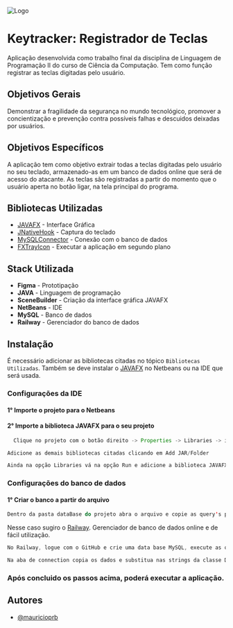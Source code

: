 ![Logo](https://i.ibb.co/fqMmdfV/loho-keytracker.png)

# Keytracker: Registrador de Teclas

Aplicação desenvolvida como trabalho final da disciplina de Linguagem de Programação II do curso de Ciência da Computação. Tem como função registrar as teclas digitadas pelo usuário.

## Objetivos Gerais
Demonstrar a fragilidade da segurança no mundo tecnológico, promover a concientização e prevenção contra possíveis falhas e descuidos deixadas por usuários.

## Objetivos Específicos
A aplicação tem como objetivo extrair todas a teclas digitadas pelo usuário no seu teclado, armazenado-as em um banco de dados online que será de acesso do atacante. As teclas são registradas a partir do momento que o usuário aperta no botão ligar, na tela principal do programa.

## Bibliotecas Utilizadas
* [JAVAFX](https://openjfx.io) - Interface Gráfica
* [JNativeHook](https://github.com/kwhat/jnativehook) - Captura do teclado
* [MySQLConnector](https://dev.mysql.com/downloads/connector/j) - Conexão com o banco de dados
* [FXTrayIcon](https://github.com/dustinkredmond/FXTrayIcon) - Executar a aplicação em segundo plano

## Stack Utilizada

* **Figma** - Prototipação
* **JAVA** - Linguagem de programação
* **SceneBuilder** - Criação da interface gráfica JAVAFX
* **NetBeans** - IDE
* **MySQL** - Banco de dados
* **Railway** - Gerenciador do banco de dados
## Instalação

É necessário adicionar as bibliotecas citadas no tópico `Bibliotecas Utilizadas`. Também se deve instalar o [JAVAFX](https://openjfx.io) no Netbeans ou na IDE que será usada.

### Configurações da IDE

#### 1° Importe o projeto para o Netbeans
#### 2° Importe a biblioteca JAVAFX para o seu projeto

```java
  Clique no projeto com o botão direito -> Properties -> Libraries -> importe a biblioteca clicando no sinal + do Classpath
```
```java
Adicione as demais bibliotecas citadas clicando em Add JAR/Folder
```
``` java
Ainda na opção Libraries vá na opção Run e adicione a biblioteca JAVAFX ao ModulePath
```

### Configurações do banco de dados
#### 1° Criar o banco a partir do arquivo
```java
Dentro da pasta dataBase do projeto abra o arquivo e copie as query's para seu gerenciador de banco de dados de sua preferência
```
Nesse caso sugiro o [Railway](https://railway.app/). Gerenciador de banco de dados online e de fácil utilização.
```java
No Railway, logue com o GitHub e crie uma data base MySQL, execute as query's
```
```java
Na aba de connection copia os dados e substitua nas strings da classe DAO, conforme já está no código
```

### Após concluido os passos acima, poderá executar a aplicação.

## Autores

- [@mauricioprb](https://www.github.com/mauricioprb)
